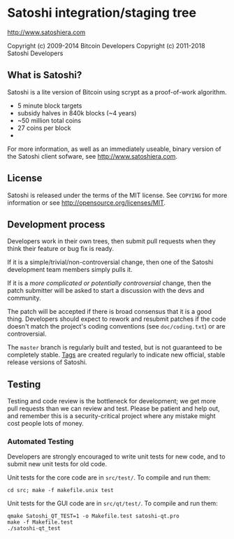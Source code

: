 Satoshi integration/staging tree
================================

http://www.satoshiera.com

Copyright (c) 2009-2014 Bitcoin Developers
Copyright (c) 2011-2018 Satoshi Developers

What is Satoshi?
----------------

Satoshi is a lite version of Bitcoin using scrypt as a proof-of-work algorithm.
 - 5 minute block targets
 - subsidy halves in 840k blocks (~4 years)
 - ~50 million total coins
 - 27 coins per block
 - 
 
For more information, as well as an immediately useable, binary version of
the Satoshi client sofware, see http://www.satoshiera.com.

License
-------

Satoshi is released under the terms of the MIT license. See `COPYING` for more
information or see http://opensource.org/licenses/MIT.

Development process
-------------------

Developers work in their own trees, then submit pull requests when they think
their feature or bug fix is ready.

If it is a simple/trivial/non-controversial change, then one of the Satoshi
development team members simply pulls it.

If it is a *more complicated or potentially controversial* change, then the patch
submitter will be asked to start a discussion with the devs and community.

The patch will be accepted if there is broad consensus that it is a good thing.
Developers should expect to rework and resubmit patches if the code doesn't
match the project's coding conventions (see `doc/coding.txt`) or are
controversial.

The `master` branch is regularly built and tested, but is not guaranteed to be
completely stable. [Tags](https://github.com/teamsatoshi/satoshi/) are created
regularly to indicate new official, stable release versions of Satoshi.

Testing
-------

Testing and code review is the bottleneck for development; we get more pull
requests than we can review and test. Please be patient and help out, and
remember this is a security-critical project where any mistake might cost people
lots of money.

### Automated Testing

Developers are strongly encouraged to write unit tests for new code, and to
submit new unit tests for old code.

Unit tests for the core code are in `src/test/`. To compile and run them:

    cd src; make -f makefile.unix test

Unit tests for the GUI code are in `src/qt/test/`. To compile and run them:

    qmake Satoshi_QT_TEST=1 -o Makefile.test satoshi-qt.pro
    make -f Makefile.test
    ./satoshi-qt_test

